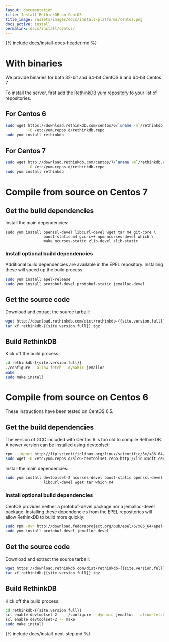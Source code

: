 ```yaml
---
layout: documentation
title: Install RethinkDB on CentOS
title_image: /assets/images/docs/install-platforms/centos.png
docs_active: install
permalink: docs/install/centos/
---
```

{% include docs/install-docs-header.md %}

# With binaries #

We provide binaries for both 32-bit and 64-bit CentOS 6 and 64-bit Centos 7.

To install the server, first add the [RethinkDB yum repository](http://download.rethinkdb.com/centos) to your list of repositories.

## For Centos 6

```bash
sudo wget https://download.rethinkdb.com/centos/6/`uname -m`/rethinkdb.repo \
          -O /etc/yum.repos.d/rethinkdb.repo
sudo yum install rethinkdb
```

## For Centos 7

```bash
sudo wget http://download.rethinkdb.com/centos/7/`uname -m`/rethinkdb.repo \
          -O /etc/yum.repos.d/rethinkdb.repo
sudo yum install rethinkdb
```

# Compile from source on Centos 7 #

## Get the build dependencies ##

Install the main dependencies:

```
sudo yum install openssl-devel libcurl-devel wget tar m4 git-core \
                 boost-static m4 gcc-c++ npm ncurses-devel which \
                 make ncurses-static zlib-devel zlib-static
```

### Install optional build dependencies ###

Additional build dependencies are available in the EPEL repository. Installing these will speed up the build process.

```bash
sudo yum install epel-release
sudo yum install protobuf-devel protobuf-static jemalloc-devel
```

## Get the source code ##

Download and extract the source tarball:

```bash
wget http://download.rethinkdb.com/dist/rethinkdb-{{site.version.full}}.tgz
tar xf rethinkdb-{{site.version.full}}.tgz
```

## Build RethinkDB ##

Kick off the build process:

```bash
cd rethinkdb-{{site.version.full}}
./configure --allow-fetch --dynamic jemalloc
make
sudo make install
```

# Compile from source on Centos 6 #

These instructions have been tested on CentOS 6.5.

## Get the build dependencies ##

The version of GCC included with Centos 6 is too old to compile RethinkDB. A newer version can be installed using devtoolset:

```bash
rpm --import http://ftp.scientificlinux.org/linux/scientific/5x/x86_64/RPM-GPG-KEYs/RPM-GPG-KEY-cern
sudo wget -O /etc/yum.repos.d/slc6-devtoolset.repo http://linuxsoft.cern.ch/cern/devtoolset/slc6-devtoolset.repo
```

Install the main dependencies:

```bash
sudo yum install devtoolset-2 ncurses-devel boost-static openssl-devel \
                 libcurl-devel wget tar which m4
```

### Install optional build dependencies ###

CentOS provides neither a protobuf-devel package nor a jemalloc-devel
package. Installing these dependencies from the EPEL repositories will
allow RethinkDB to build more quickly:

```bash
sudo rpm -Uvh http://download.fedoraproject.org/pub/epel/6/x86_64/epel-release-6-8.noarch.rpm
sudo yum install protobuf-devel jemalloc-devel
```

## Get the source code ##

Download and extract the source tarball:

```bash
wget https://download.rethinkdb.com/dist/rethinkdb-{{site.version.full}}.tgz
tar xf rethinkdb-{{site.version.full}}.tgz
```

## Build RethinkDB ##

Kick off the build process:

```bash
cd rethinkdb-{{site.version.full}}
scl enable devtoolset-2 -- ./configure --dynamic jemalloc --allow-fetch
scl enable devtoolset-2 -- make
sudo make install
```

{% include docs/install-next-step.md %}
